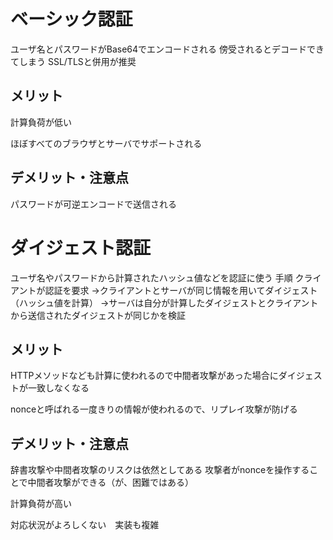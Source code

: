 # ベーシック認証
ユーザ名とパスワードがBase64でエンコードされる
	傍受されるとデコードできてしまう
SSL/TLSと併用が推奨
## メリット

計算負荷が低い

ほぼすべてのブラウザとサーバでサポートされる

## デメリット・注意点

パスワードが可逆エンコードで送信される
# ダイジェスト認証
ユーザ名やパスワードから計算されたハッシュ値などを認証に使う
	手順
		クライアントが認証を要求
		→クライアントとサーバが同じ情報を用いてダイジェスト（ハッシュ値を計算）
		→サーバは自分が計算したダイジェストとクライアントから送信されたダイジェストが同じかを検証
## メリット

HTTPメソッドなども計算に使われるので中間者攻撃があった場合にダイジェストが一致しなくなる

nonceと呼ばれる一度きりの情報が使われるので、リプレイ攻撃が防げる
## デメリット・注意点

辞書攻撃や中間者攻撃のリスクは依然としてある
	攻撃者がnonceを操作することで中間者攻撃ができる（が、困難ではある）
	
計算負荷が高い

対応状況がよろしくない　実装も複雑